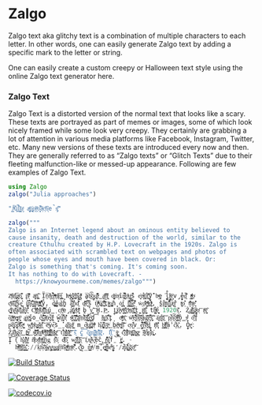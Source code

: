 # Zalgo
Zalgo text aka glitchy text is a combination of multiple characters to each letter. In other words, one can easily generate Zalgo text by adding a specific mark to the letter or string.

One can easily create a custom creepy or Halloween text style using the online Zalgo text generator here.

### Zalgo Text

Zalgo Text is a distorted version of the normal text that looks like a scary. These texts are portrayed as part of memes or images, some of which look nicely framed while some look very creepy. They certainly are grabbing a lot of attention in various media platforms like Facebook, Instagram, Twitter, etc. Many new versions of these texts are introduced every now and then. They are generally referred to as “Zalgo texts” or “Glitch Texts” due to their fleeting malfunction-like or messed-up appearance. Following are few examples of Zalgo Text.

```julia
using Zalgo
zalgo("Julia approaches")

"J̳̋ͪ︡ų̔l̲̮̲̏̆͋i͖͈̬̭ͭ̄a̬ͯ a̖̖̝ͬͨ͢p̘͓̣̄̕p̯ͥ̍͘r̯ͧ̄o̘̖̮͌̚ã͔̍ͣc̗ͪh̨͗︢e̚s̡̡︡ͮ͐"
```


```julia
zalgo("""
Zalgo is an Internet legend about an ominous entity believed to
cause insanity, death and destruction of the world, similar to the
creature Cthulhu created by H.P. Lovecraft in the 1920s. Zalgo is
often associated with scrambled text on webpages and photos of
people whose eyes and mouth have been covered in black. Or:
Zalgo is something that's coming. It's coming soon.
It has nothing to do with Lovecraft. -
  https://knowyourmeme.com/memes/zalgo""")

Z̯͗ͮ̃ͣa̖ͬl̢͍͐͞g̣͖ͩó͓͚͒̋ į̜͞s̖̽͊︢ͩ ȧ̝̙̜ͦn͖̤̪̅︡̑ I̞̎n̤̅t̬̆ͬ͑ḛ͕͒͋̉ṟͤͮͫn̢̰̎̓ͥe̝̯̹︢͟t͓̹̤̋ lͯe͎ͮͮ̕g̬̝̬̲͑̐e͖̪͌̄n̢̘̭͒︢ḑ̹͓ͬ̎ͯ a̺̅b̽͜͡ō̰͔̻̮ų̘̜͊̑̒t̃ͮ︢͜ a̰̩̤ͯ̆͠n̢͖̽̆̃ͣ o͚̬͔̹ͪ͑m̝̀ͧȋ̱̺̎̌n͔̖͈͋ͥ̂o̱ͯ̒u̬̰̥̲ͥs̘̄̆̕ e̙̘̙͗n̝͋ͮ͢t͍̭͗ị͋͟ț̜͑̒̑͞ÿ̤̟̹̄̓ b̩ͮe̼̹͘l̼̟̯̊ị͖̼ͤ︠e͙͔̅v̡̰̖̍ē̙̙̎d̙̤͌ t̳̥ͧͩͭ̕o̠ͨ
c͖ͪͨ͞a︡̌̕͢ȗ̝̺̐ͥ͘s̩̅e̺̹̱͛ i̧̺̙͔̔͝n̻︠̀͡s̬̝͋̄a̳̘̻̋͞n̟̏͞i̪̲͗ͣͨͯt̨̖̔̊̑͒y̘̌, d̡̩̪̄͜ě̪̫a̱͙̞͛t͍h̭̥̔ â͇̘̙̑͊n̥̽d̯͐̐͡ ḑ̠̍ͨ̄͝ẽ͙̰̉̚s̙̗̏̚t̻͝r̘ͧͤ̇ͧú͉̪͝c͓̜͓͒̎ͩt̺̑ï̳̼ͣo͙̞͖̪︡ṅ̩̦ ȯ̩͎̬̼f̧̹̠͉̈ t̳̫͊̄͠h̳͇̠̋͋͞e̤̟͌ͭ̚ ẇ͔o̠ͨ̆͊r͖̭͕ͨͯ͘l̫ͣ͜d̙͕ͧͭ, s̼̔i͙̱͋m̪̞i̭͇̐͛̔l̲̩̏̋̉͝ä̢͉ͤr̖̦̽ t͕͚ͧo̦͛̑ t̮ͫ̑h̭ͯe͎̦̹͐̎͊
c̨̪ͮ̎̍r̲͑̀̀ȩ̝̰ͥ̎̈ä̹̖t̥︢̽̏͟u̠͋ͨ̕͢r̨̻̟͛e̥̎︠̐̓ C͖͌ͧţ̠̈ͦ̔̕ḫ̱̄ͣ̇͛ù̬ͭ͝l̯̝̟̐̊͟h̦́͢͟ú̪̳̜ c͕r̜̼̄ͦ̕e̡̕ḁ͐t͚̮̣͚̽e̥̊̒ͯd͙̮͎͑ͪ̄ b̭͘y̫̗͉︡͞ H̹̮̍.P̫̤ͧ. L̞̳͓̍ͭo͖͍ͥ︢v̘͉ͫ͞e̳͙͌͟c̠ͭ̌r̫ͭͤa̼̜͑͝f̪̜͛͟ṫ̪̤̪ i̮̼̺ͨ͝n̺̭̆͋͘ t̨̠̫̦̐h͉̗ͭͯĕ͍̼̟̮̀ 1920s̭͐̽︠. Z̟̩̃͜a͇͍ͮ͒l̰̻̜︠͡g̭̮ͧo̹ͬ͞ i̭͗ͣs̬͓̄ͯ̃
ȍ̧̯͐f̹̟̭ͮͦt̗ͯe̡̥͚ͮn̬̼̖ͫ a̺̤̲͑s͓̦ͪs̪̠̯̋o̲̔c̨͉ͨi͇͛͋͊a̤︢ͪ︢t̹̱͑e͙̜̮͑̚ḏ͓̭ͦ͛ w̟̠̋i̭͝t͉̬̝̀͛h͎ͬ͛͊ s̯̻̽ͧ͘c͇̹͠͡͝r̥̝̐͞ą̰︡̑m̤̒͋͘b̫͍̲︠̍ͥl͇͈̻͋͊͝e͈͈̺͗̍d̥̠̅͡ t̲̄ͥ̍͜ȩ̜̇͗x̤͋̋̒̅t̺̩̚ o͉̻ͩͫn̢̠̒͞ w̼̔̈̎ͪe͎̝̗͒̍͠b̰̏͐̚p̖͕̎︢ͨ̋ã̭g͍̲̽̃̕͝e̙͈̐̅͗̚s̜̙̼̫͞͡ ā̰̍͢n͉̯͒͞ḑ̦̤͝ p͖̚h̭̽͠o̺̅ͮ͢t͈︢̅ͫ̕ô̞̳̩s̮ͭ͛ͨ o͖͑̇ͥ͒f̥̓
p̤͗ê̢̝͈͓̊o͓̟︢̅p̩̣̉̄ͧ̓l̮︠︢̔̚e̺̩̞ͣ͐ͤ w̰̺̙ͯ̊h͙ͩ̔o̗̪͚͘s͔̙̯ͨ̽̕ḙ̢̐ͨ̓͠ ě̞ͩÿ̝̌e̗︡s̲̮̽ a̽͟͜n̗̦̏͐d͇̖ͤ̕ m̳̋o͖͍̩͐ͬ͟u̬͕̯͗t̢͕̪͐̉h̜ͧ̂ͫ h̨͒a̡͚͚͌̚v̺̙͝e͍ͧ͘͟ b̰̕e̙̲ͫ︠e̞̖̟̯ͭ͠n̰̂͊͝ c̗ͧo̺͒͒v̲̙̫̋̐e̻̮͐͡r̯͋͒͝e̞ͯ︠͢d͉̺̈ i̗͔︡ͩ͞n̩̟͎͔͛̎ b͓͉̳̩ͣ̑ļ͔̝̘ͫ͋ä̩̍̒ċ͙́̏k͊͟. O̟̯̕r͕̖͙̤ͣ͘:
Ź͖̹ā̖̩͌l̮̝ͨg̹̎͢õ̠̇̊͜ i̫̪͑ͯş͕̀ͦ̚͟ s̮̯ͩ̐͝͡ǫ̩ͬ͒m̳ͥ̊ͪ︡e̙͙͌ͬ͟t̗͖ͦ̑͝ẖ̪͇ͫ̎i̜͈ͣ̋͋͘ṋ͍ͦ̇͊̕g̼ͯ͞ ť͙͒͟h͇͈̐ͤͤ̕a͖͐̽̈̎t̜͇ͩ̒͝'s̘̃︢̄ c̼̖̉͡o̹͕̭͗̌͜m̘͈͚̎̓︡i̥̭ͧ̓͢n͌͗̑ĝ̘ͦ̆. I̗͋̎t̲͛'s̞̙̺͇̈ͧ ċ̘̐̏͟͝o̧͗͋ͤ͞m̝̜͕̫ͧ͞i͍͎̞︡͢n̺ͮg̨̹ͦ s̻̲̋̏ͪő̢̫ͧ̀o̡̒̔͋̽n̪͍̕.
I̜̙̅͡t͔͎͒ h̨̻͑͛a̺͌͊̕s̻̰ͩ̓̇ ň͓ͣ͌o͉t̝̽ͦh̠̦͕ͫͥi͚̕͢͞n̖g͎ ṯ︡̈̈̚o͙̍ d̫ͨ͌ȍ̟͈̂ w̥̬̝︡i̯͒͗t͇̋ḩ̖︢͝ L̤̇ͮǫ̰ͣ̎̑̀v̞͙̚ě̩̃c̢̋r̳︡ͨ̐͒a̰̗̻͙͋ḟ̤̚͡t̻̪̳ͩ. -
  h͉ͩͭ̚t̊ͨ͡t̳ͮp͉͕͇̂̽s̯͕͇̽̎̕://k̝̤͐̇n̦︠̀͞ȏ̻̭͜ẁ̹̥̗̱y͕ͭ͢o̰͚͟͢u̡͙͖ͨȓ͈︡m͎͊︢̓ę͇︡͑ͤͫm̲͔̟ͫe͉͛͌̚.c̺͉͊͋o̝̲̣̽m̳̳ͣͣͩ/ṃ̬̓͡e͎͍̟̪ͨm̝̻̎̏e͒ͯs̟̮̼̒/z͙̦̝ͤ͒̀a̢͙̓͒l̨̰͉̋g͎̀͐̃͘o̺ͫ͐͠

```

[![Build Status](https://travis-ci.org/cormullion/Zalgo.jl.svg?branch=master)](https://travis-ci.org/cormullion/Zalgo.jl)

[![Coverage Status](https://coveralls.io/repos/cormullion/Zalgo.jl/badge.svg?branch=master&service=github)](https://coveralls.io/github/cormullion/Zalgo.jl?branch=master)

[![codecov.io](http://codecov.io/github/cormullion/Zalgo.jl/coverage.svg?branch=master)](http://codecov.io/github/cormullion/Zalgo.jl?branch=master)
